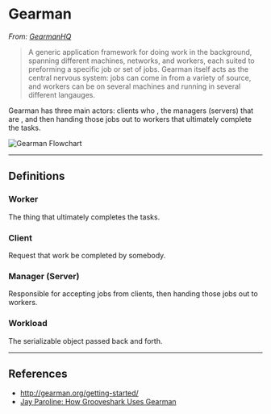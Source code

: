 # Gearman

*From: [GearmanHQ](http://gearmanhq.com/help/getting-started)*

> A generic application framework for doing work in the background, spanning different machines, networks, and workers, each suited to preforming a specific job or set of jobs. Gearman itself acts as the central nervous system: jobs can come in from a variety of source, and workers can be on several machines and running in several different langauges.

Gearman has three main actors: clients who , the managers (servers) that are , and then handing those jobs out to workers that ultimately complete the tasks.

![Gearman Flowchart](https://upload.wikimedia.org/wikipedia/en/c/c5/Gearman_Stack.png)

---

## Definitions

### Worker

The thing that ultimately completes the tasks.

### Client

Request that work be completed by somebody.

### Manager (Server)

Responsible for accepting jobs from clients, then handing those jobs out to workers.

### Workload

The serializable object passed back and forth.

---

## References

-   <http://gearman.org/getting-started/>
-   [Jay Paroline: How Grooveshark Uses Gearman](http://wanderr.com/jay/how-grooveshark-uses-gearman/2011/03/27)
